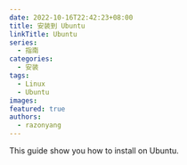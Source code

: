 ```yaml
---
date: 2022-10-16T22:42:23+08:00
title: 安装到 Ubuntu
linkTitle: Ubuntu
series:
  - 指南
categories:
  - 安装
tags:
  - Linux
  - Ubuntu
images:
featured: true
authors:
  - razonyang
---
```


This guide show you how to install on Ubuntu.
